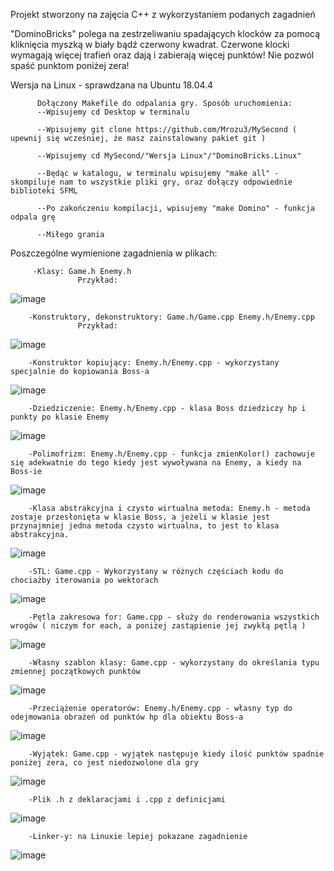 Projekt stworzony na zajęcia C++ z wykorzystaniem podanych zagadnień

"DominoBricks" polega na zestrzeliwaniu spadających klocków za pomocą kliknięcia myszką w biały bądź czerwony kwadrat. Czerwone klocki wymagają więcej trafień oraz dają i zabierają więcej punktów! Nie pozwól spaść punktom poniżej zera! 

Wersja na Linux - sprawdzana na Ubuntu 18.04.4

          Dołączony Makefile do odpalania gry. Sposób uruchomienia:
          --Wpisujemy cd Desktop w terminalu
          
          --Wpisujemy git clone https://github.com/Mrozu3/MySecond ( upewnij się wcześniej, że masz zainstalowany pakiet git ) 
         
          --Wpisujemy cd MySecond/"Wersja Linux"/"DominoBricks.Linux"

          --Będąc w katalogu, w terminalu wpisujemy "make all" - skompiluje nam to wszystkie pliki gry, oraz dołączy odpowiednie biblioteki SFML

          --Po zakończeniu kompilacji, wpisujemy "make Domino" - funkcja odpala grę

          --Miłego grania
          
 
 Poszczególne wymienione zagadnienia w plikach:
 
         -Klasy: Game.h Enemy.h
                   Przykład:                  
![image](https://user-images.githubusercontent.com/64261099/83948781-0b496280-a820-11ea-9fa9-84665e6846e9.png)

        -Konstruktory, dekonstruktory: Game.h/Game.cpp Enemy.h/Enemy.cpp
                   Przykład:
![image](https://user-images.githubusercontent.com/64261099/83949303-4600ca00-a823-11ea-814c-5c00de5be8e5.png)

        -Konstruktor kopiujący: Enemy.h/Enemy.cpp - wykorzystany specjalnie do kopiowania Boss-a
 ![image](https://user-images.githubusercontent.com/64261099/83949412-ea830c00-a823-11ea-98d9-13000ebb5cac.png)
 
        -Dziedziczenie: Enemy.h/Enemy.cpp - klasa Boss dziedziczy hp i punkty po klasie Enemy
 ![image](https://user-images.githubusercontent.com/64261099/83949496-6d0bcb80-a824-11ea-8f7a-481fb9aa087d.png)
 
        -Polimofrizm: Enemy.h/Enemy.cpp - funkcja zmienKolor() zachowuje się adekwatnie do tego kiedy jest wywoływana na Enemy, a kiedy na Boss-ie
![image](https://user-images.githubusercontent.com/64261099/83949575-f4f1d580-a824-11ea-85c2-f800cdcdd53f.png)

        -Klasa abstrakcyjna i czysto wirtualna metoda: Enemy.h - metoda zostaje przesłonięta w klasie Boss, a jeżeli w klasie jest przynajmniej jedna metoda czysto wirtualna, to jest to klasa abstrakcyjna.
![image](https://user-images.githubusercontent.com/64261099/83949690-9aa54480-a825-11ea-985c-50783a4ecabb.png)
        
        -STL: Game.cpp - Wykorzystany w różnych częściach kodu do chociażby iterowania po wektorach
![image](https://user-images.githubusercontent.com/64261099/83950192-1bb20b00-a829-11ea-953a-3135b157ea0b.png)

        -Pętla zakresowa for: Game.cpp - służy do renderowania wszystkich wrogów ( niczym for each, a poniżej zastąpienie jej zwykłą pętlą ) 
![image](https://user-images.githubusercontent.com/64261099/83949825-31720100-a826-11ea-9650-7c2c2b33f3c9.png)
        
        -Własny szablon klasy: Game.cpp - wykorzystany do określania typu zmiennej początkowych punktów
![image](https://user-images.githubusercontent.com/64261099/83949881-9f1e2d00-a826-11ea-9baf-6d2ff922788b.png)

        -Przeciążenie operatorów: Enemy.h/Enemy.cpp - własny typ do odejmowania obrażeń od punktów hp dla obiektu Boss-a
![image](https://user-images.githubusercontent.com/64261099/83949927-16ec5780-a827-11ea-99b8-a0be30e2dc24.png)

        -Wyjątek: Game.cpp - wyjątek następuje kiedy ilość punktów spadnie poniżej zera, co jest niedozwolone dla gry
![image](https://user-images.githubusercontent.com/64261099/83950012-d7723b00-a827-11ea-9b75-59d07d3217dd.png)

        -Plik .h z deklaracjami i .cpp z definicjami
![image](https://user-images.githubusercontent.com/64261099/83950064-3d5ec280-a828-11ea-851a-e5e4e3978d02.png)

        -Linker-y: na Linuxie lepiej pokazane zagadnienie
![image](https://user-images.githubusercontent.com/64261099/83950146-b231fc80-a828-11ea-9899-dd177f947741.png)



